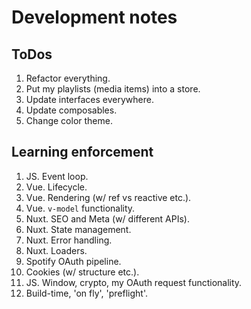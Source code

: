 # Development notes

## ToDos

1. Refactor everything.
2. Put my playlists (media items) into a store.
3. Update interfaces everywhere.
4. Update composables.
5. Change color theme.

## Learning enforcement

1. JS. Event loop.
2. Vue. Lifecycle.
3. Vue. Rendering (w/ ref vs reactive etc.).
4. Vue. `v-model` functionality.
5. Nuxt. SEO and Meta (w/ different APIs).
6. Nuxt. State management.
7. Nuxt. Error handling.
8. Nuxt. Loaders.
9. Spotify OAuth pipeline.
10. Cookies (w/ structure etc.).
11. JS. Window, crypto, my OAuth request functionality.
12. Build-time, 'on fly', 'preflight'.
